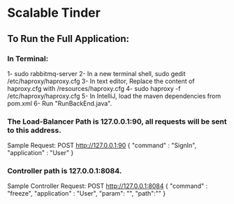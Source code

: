 # Scalable Tinder

## To Run the Full Application:

### In Terminal:

1- sudo rabbitmq-server
2- In a new terminal shell,  sudo gedit  /etc/haproxy/haproxy.cfg 
3- In text editor, Replace the content of haproxy.cfg with /resources/haproxy.cfg
4- sudo haproxy -f /etc/haproxy/haproxy.cfg
5- In IntelliJ, load the maven dependencies from pom.xml
6- Run "RunBackEnd.java".

### The Load-Balancer Path is 127.0.0.1:90, all requests will be sent to this address.

Sample Request: 
POST http://127.0.0.1:90
{
"command" : "SignIn",
"application" : "User"
}

### Controller path is 127.0.0.1:8084.

Sample Controller Request:
POST http://127.0.0.1:8084
{
"command" : "freeze",
"application" : "User",
"param": "",
"path":""
}